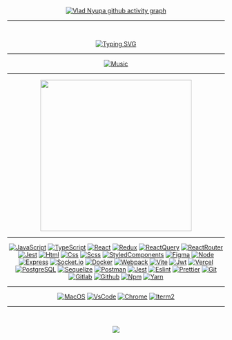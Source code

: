 <div class="wrapper">

<div align="center">

[![Vlad Nyupa github activity graph](https://github-readme-activity-graph.vercel.app/graph?username=Vlad-coders&hide_border=true&theme=redical)](https://github.com/vladislavnyupa)

<hr>

<br>

[![Typing SVG](https://readme-typing-svg.herokuapp.com?size=60&duration=4000&color=FF3BA2&center=true&vCenter=true&multiline=true&width=2000&height=400&lines=My+name+is+Vlad;I+am+a+Frontend+JavaScript%2FTypeScript+developer)](https://github.com/vladislavnyupa)

</div>

<hr>

<div align="center">

[![Music](https://novatorem.vercel.app/api/spotify?background_color=0d1117&border_color=fa428e)](https://github.com/vladislavnyupa)

</div>

<hr>

<p align="center">
  <a target="_blank" href="https://coders-portfolio.vercel.app/"><img
    src="https://img.shields.io/badge/check%20out%20my%20website-20232A?style=for-the-badge&logo=vercel" width="350px"/></a>
</p>

<hr>

<div align="center">

[![JavaScript](https://img.shields.io/badge/JavaScript-20232A?style=for-the-badge&logo=javascript)](https://wikipedia.org/wiki/JavaScript)
[![TypeScript](https://img.shields.io/badge/TypeScript-20232A?style=for-the-badge&logo=typescript)](https://www.typescriptlang.org/)
[![React](https://img.shields.io/badge/React-20232A?style=for-the-badge&logo=react)](https://react.dev/)
[![Redux](https://img.shields.io/badge/Redux-20232A?style=for-the-badge&logo=redux&logoColor=7749BD)](https://redux.js.org/)
[![ReactQuery](https://img.shields.io/badge/ReactQuery-20232A?style=for-the-badge&logo=reactquery)](https://tanstack.com/query/latest)
[![ReactRouter](https://img.shields.io/badge/React_Router-20232A?style=for-the-badge&logo=react-router)](https://reactrouter.com/)
[![Jest](https://img.shields.io/badge/Jest-20232A?style=for-the-badge&logo=jest&logoColor=red)](https://jestjs.io/)
[![Html](https://img.shields.io/badge/HTML5-20232A?style=for-the-badge&logo=html5)](https://html.spec.whatwg.org/multipage/)
[![Css](https://img.shields.io/badge/CSS3-20232A?style=for-the-badge&logo=css3&logoColor=369AD6)](https://www.w3.org/TR/CSS/)
[![Scss](https://img.shields.io/badge/scss-20232A?style=for-the-badge&logo=sass)](https://sass-lang.com/)
[![StyledComponents](https://img.shields.io/badge/StyledComponents-20232A?style=for-the-badge&logo=StyledComponents)](https://styled-components.com/)
[![Figma](https://img.shields.io/badge/figma-20232A?style=for-the-badge&logo=figma)](https://www.figma.com/)
[![Node](https://img.shields.io/badge/node-20232A?style=for-the-badge&logo=node.js)](https://nodejs.org/)
[![Express](https://img.shields.io/badge/express-20232A?style=for-the-badge&logo=express)](https://expressjs.com/)
[![Socket.io](https://img.shields.io/badge/socket.io-20232A?style=for-the-badge&logo=socket.io)](https://socket.io/)
[![Docker](https://img.shields.io/badge/docker-20232A?style=for-the-badge&logo=docker)](https://www.docker.com/)
[![Webpack](https://img.shields.io/badge/webpack-20232A?style=for-the-badge&logo=webpack)](https://webpack.js.org/)
[![Vite](https://img.shields.io/badge/vite-20232A?style=for-the-badge&logo=vite)](https://vitejs.dev/)
[![Jwt](https://img.shields.io/badge/JWT-20232A?style=for-the-badge&logo=jsonwebtokens)](https://jwt.io/)
[![Vercel](https://img.shields.io/badge/vercel-20232A?style=for-the-badge&logo=vercel)](https://vercel.com/)
[![PostgreSQL](https://img.shields.io/badge/postgresql-20232A?style=for-the-badge&logo=postgresql)](https://www.postgresql.org/)
[![Sequelize](https://img.shields.io/badge/Sequelize-20232A?style=for-the-badge&logo=Sequelize)](https://sequelize.org/)
[![Postman](https://img.shields.io/badge/postman-20232A?style=for-the-badge&logo=postman)](https://www.postman.com/)
[![Jest](https://img.shields.io/badge/jest-20232A?style=for-the-badge&logo=jest&logoColor=99424F)](https://jestjs.io/)
[![Eslint](https://img.shields.io/badge/eslint-20232A?style=for-the-badge&logo=eslint&logoColor=7C7CEA)](https://eslint.org/)
[![Prettier](https://img.shields.io/badge/prettier-20232A?style=for-the-badge&logo=prettier)](https://prettier.io/)
[![Git](https://img.shields.io/badge/git-20232A?style=for-the-badge&logo=git)](https://git-scm.com/)
[![Gitlab](https://img.shields.io/badge/gitlab-20232A?style=for-the-badge&logo=gitlab)](https://about.gitlab.com/)
[![Github](https://img.shields.io/badge/github-20232A?style=for-the-badge&logo=github)](https://github.com/)
[![Npm](https://img.shields.io/badge/npm-20232A?style=for-the-badge&logo=npm)](https://www.npmjs.com/)
[![Yarn](https://img.shields.io/badge/yarn-20232A?style=for-the-badge&logo=yarn)](https://yarnpkg.com/)

[//]: # ([![Babel]&#40;https://img.shields.io/badge/babel-20232A?style=for-the-badge&logo=babel&#41;]&#40;https://babeljs.io/&#41;)
[//]: # ([![Electron]&#40;https://img.shields.io/badge/electron-20232A?style=for-the-badge&logo=electron&logoColor=A0EBF9&#41;]&#40;https://www.electronjs.org/&#41;)
[//]: # ([![NestJs]&#40;https://img.shields.io/badge/nest-20232A?style=for-the-badge&logo=nestjs&logoColor=E0234D&#41;]&#40;https://nestjs.com/&#41;)
[//]: # ([![GraphQL]&#40;https://img.shields.io/badge/graphql-20232A?style=for-the-badge&logo=GraphQL&logoColor=e535ab&#41;]&#40;https://graphql.org/&#41;)
[//]: # ([![PostCss]&#40;https://img.shields.io/badge/postcss-20232A?style=for-the-badge&logo=postcss&logoColor=DD3A0A&#41;]&#40;https://postcss.org/&#41;)
[//]: # ([![Storybook]&#40;https://img.shields.io/badge/storybook-20232A?style=for-the-badge&logo=storybook&#41;]&#40;https://storybook.js.org/&#41;)
[//]: # ([![Mobx]&#40;https://img.shields.io/badge/mobx-20232A?style=for-the-badge&logo=mobx&#41;]&#40;https://mobx.js.org/&#41;)
[//]: # ([![Jira]&#40;https://img.shields.io/badge/jira-20232A?style=for-the-badge&logo=jira&logoColor=blue&#41;]&#40;https://www.atlassian.com/software/jira&#41;)
[//]: # ([![Swagger]&#40;https://img.shields.io/badge/swagger-20232A?style=for-the-badge&logo=swagger&#41;]&#40;https://swagger.io/&#41;)
[//]: # ([![NextJs]&#40;https://img.shields.io/badge/next-20232A?style=for-the-badge&logo=next.js&#41;]&#40;https://nextjs.org/&#41;)

</div>

<hr>

<div align="center">

[![MacOS](https://img.shields.io/badge/MacOS-20232A?style=for-the-badge&logo=apple)](https://github.com/vladislavnyupa)
[![VsCode](https://img.shields.io/badge/VSCode-0078D4?style=for-the-badge&logo=visual%20studio%20code&logoColor=white)](https://github.com/vladislavnyupa)
[![Chrome](https://img.shields.io/badge/chrome-20232A?style=for-the-badge&logo=googlechrome)](https://github.com/vladislavnyupa)
[![Iterm2](https://img.shields.io/badge/iterm2-20232A?style=for-the-badge&logo=iterm2)](https://github.com/vladislavnyupa)

</div>

<hr>

<div align="center">

<!-- [![Vlad-coders's github stats](https://github-readme-stats.vercel.app/api/top-langs?username=Vlad-coders&theme=radical&langs_count=20&layout=compact)](https://github.com/Vlad-coders) -->

<!-- ` -->

&nbsp;
&nbsp;
&nbsp;
&nbsp;
&nbsp;
&nbsp;
&nbsp;
&nbsp;
&nbsp;
&nbsp;
&nbsp;
&nbsp;

<p align="center">
  <a href="https://www.youtube.com/watch?v=dQw4w9WgXcQ">
    <img src="https://user-images.githubusercontent.com/465125/151564444-07f17c75-0ad0-490b-8273-57b85c82d197.svg" />
  </a>
</p>

&nbsp;
&nbsp;
&nbsp;
&nbsp;
&nbsp;
&nbsp;
&nbsp;
&nbsp;
&nbsp;
&nbsp;
&nbsp;
&nbsp;
</div>

</div>